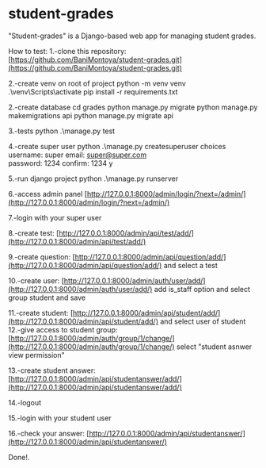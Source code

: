 
# student-grades

"Student-grades" is a Django-based web app for managing student grades.

How to test: 
1.-clone this repository:  [https://github.com/BaniMontoya/student-grades.git](https://github.com/BaniMontoya/student-grades.git)

2.-create venv on root of project 
python -m venv venv
 .\venv\Scripts\activate 
 pip install -r requirements.txt

2.-create database 
cd grades 
python manage.py migrate 
python manage.py makemigrations api
 python manage.py migrate api

3.-tests 
python .\manage.py test

4.-create super user 
python .\manage.py createsuperuser 
choices 
username: super 
email:  [super@super.com](mailto:super@super.com)  
password: 1234 
confirm: 1234 
y

5.-run django project 
python .\manage.py runserver

6.-access admin panel  [http://127.0.0.1:8000/admin/login/?next=/admin/](http://127.0.0.1:8000/admin/login/?next=/admin/)  

7.-login with your super user 

8.-create test:  [http://127.0.0.1:8000/admin/api/test/add/](http://127.0.0.1:8000/admin/api/test/add/)  

9.-create question:  [http://127.0.0.1:8000/admin/api/question/add/](http://127.0.0.1:8000/admin/api/question/add/)  and select a test 

10.-create user:  [http://127.0.0.1:8000/admin/auth/user/add/](http://127.0.0.1:8000/admin/auth/user/add/)  add is_staff option and select group student and save 

11.-create student:  [http://127.0.0.1:8000/admin/api/student/add/](http://127.0.0.1:8000/admin/api/student/add/)  and select user of student 
12.-give access to student group:  [http://127.0.0.1:8000/admin/auth/group/1/change/](http://127.0.0.1:8000/admin/auth/group/1/change/)  select "student asnwer view permission" 

13.-create student answer:  [http://127.0.0.1:8000/admin/api/studentanswer/add/](http://127.0.0.1:8000/admin/api/studentanswer/add/)  

14.-logout 

15.-login with your student user 

16.-check your answer:  [http://127.0.0.1:8000/admin/api/studentanswer/](http://127.0.0.1:8000/admin/api/studentanswer/)

Done!.

